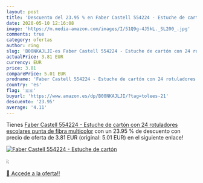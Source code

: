 ```yaml
---
layout: post
title: 'Descuento del 23.95 % en Faber Castell 554224 - Estuche de cartón'
date: 2020-05-10 12:16:08
image: 'https://m.media-amazon.com/images/I/51Q9g-4J5kL._SL200_.jpg'
comments: true
category: ofertas
author: ring
slug: 'B00NKAJLJI-es Faber Castell 554224 - Estuche de cartón con 24 rotuladores escolares  punta de fibra  multicolor'
actualPrice: 3.81 EUR
currency: EUR
price: 3.81
comparePrice: 5.01 EUR
prodname: 'Faber Castell 554224 - Estuche de cartón con 24 rotuladores escolares  punta de fibra  multicolor'
country: 'es'
flag: '🇪🇸'
buyurl: 'https://www.amazon.es/dp/B00NKAJLJI/?tag=tolees-21'
descuento: '23.95'
average: '4.11'
---
```


Tienes [Faber Castell 554224 - Estuche de cartón con 24 rotuladores escolares  punta de fibra  multicolor](https://www.amazon.es/dp/B00NKAJLJI/?tag=tolees-21) con un 23.95 % de descuento con precio de oferta de 3.81 EUR (original: 5.01 EUR) en el siguiente enlace!

[![Faber Castell 554224 - Estuche de cartón](https://m.media-amazon.com/images/I/51Q9g-4J5kL._SL200_.jpg)](https://www.amazon.es/dp/B00NKAJLJI/?tag=tolees-21)

ℹ️:


[🛒 Accede a la oferta!!](https://www.amazon.es/dp/B00NKAJLJI/?tag=tolees-21)

